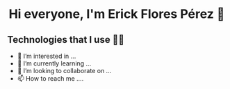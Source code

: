 <h1 align="center">Hi everyone, I'm Erick Flores Pérez 👋</h1>
<img scr="https://tenor.com/view/baby-hello-hello-there-hi-waving-gif-15692366" align="right" width="35%">

## Technologies that I use 👨‍💻

- 👀 I’m interested in ...
- 🌱 I’m currently learning ...
- 💞️ I’m looking to collaborate on ...
- 📫 How to reach me ....
